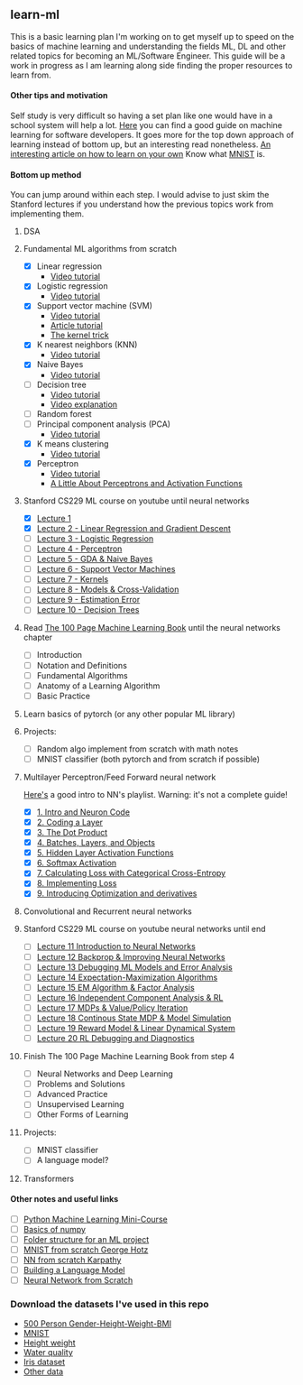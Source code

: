 ## learn-ml
This is a basic learning plan I'm working on to get myself up to speed on the basics of machine learning and
understanding the fields ML, DL and other related topics for becoming an ML/Software Engineer. This
guide will be a work in progress as I am learning along side finding the proper resources to learn
from.

#### Other tips and motivation
Self study is very difficult so having a set plan like one would have in a school system will help a lot.
[Here](https://machinelearningmastery.com/machine-learning-for-programmers/) you can find a good guide on
machine learning for software developers. It goes more for the top down approach of learning instead of
bottom up, but an interesting read nonetheless.
[An interesting article on how to learn on your own](https://metacademy.org/roadmaps/rgrosse/learn_on_your_own)
Know what [MNIST](https://en.wikipedia.org/wiki/MNIST_database) is.

#### Bottom up method
You can jump around within each step. I would advise to just skim the Stanford lectures if you understand
how the previous topics work from implementing them.
1. DSA
2. Fundamental ML algorithms from scratch
    - [X] Linear regression
        - [Video tutorial](https://www.youtube.com/watch?v=VmbA0pi2cRQ)
    - [X] Logistic regression
        - [Video tutorial](https://www.youtube.com/watch?v=YYEJ_GUguHw)
    - [X] Support vector machine (SVM)
        - [Video tutorial](https://www.youtube.com/watch?v=T9UcK-TxQGw)
        - [Article tutorial](https://towardsdatascience.com/implement-multiclass-svm-from-scratch-in-python-b141e43dc084)
        - [The kernel trick](https://www.youtube.com/watch?v=Q7vT0--5VII)
    - [X] K nearest neighbors (KNN)
        - [Video tutorial](https://www.youtube.com/watch?v=rTEtEy5o3X0)
    - [X] Naive Bayes
        - [Video tutorial](https://www.youtube.com/watch?v=TLInuAorxqE)
    - [ ] Decision tree
        - [Video tutorial](https://www.youtube.com/watch?v=NxEHSAfFlK8&t=5s)
        - [Video explanation](https://www.youtube.com/watch?v=LDRbO9a6XPU)
    - [ ] Random forest
    - [ ] Principal component analysis (PCA)
        - [Video tutorial](https://www.youtube.com/watch?v=Rjr62b_h7S4)
    - [X] K means clustering
        - [Video tutorial](https://www.youtube.com/watch?v=6UF5Ysk_2gk)
    - [X] Perceptron
        - [Video tutorial](https://www.youtube.com/watch?v=aOEoxyA4uXU)
        - [A Little About Perceptrons and Activation Functions](https://medium.com/mlearning-ai/a-little-about-perceptrons-and-activation-functions-aed19d672656)
3. Stanford CS229 ML course on youtube until neural networks
    - [X] [Lecture 1](https://www.youtube.com/watch?v=jGwO_UgTS7I&list=PLoROMvodv4rMiGQp3WXShtMGgzqpfVfbU&index=1)
    - [X] [Lecture 2 - Linear Regression and Gradient Descent](https://www.youtube.com/watch?v=4b4MUYve_U8&list=PLoROMvodv4rMiGQp3WXShtMGgzqpfVfbU&index=2)
    - [ ] [Lecture 3 - Logistic Regression](https://www.youtube.com/watch?v=het9HFqo1TQ&list=PLoROMvodv4rMiGQp3WXShtMGgzqpfVfbU&index=3)
    - [ ] [Lecture 4 - Perceptron](https://www.youtube.com/watch?v=iZTeva0WSTQ&list=PLoROMvodv4rMiGQp3WXShtMGgzqpfVfbU&index=4)
    - [ ] [Lecture 5 - GDA & Naive Bayes](https://www.youtube.com/watch?v=nt63k3bfXS0&list=PLoROMvodv4rMiGQp3WXShtMGgzqpfVfbU&index=5)
    - [ ] [Lecture 6 - Support Vector Machines](https://www.youtube.com/watch?v=lDwow4aOrtg&list=PLoROMvodv4rMiGQp3WXShtMGgzqpfVfbU&index=6)
    - [ ] [Lecture 7 - Kernels](https://www.youtube.com/watch?v=8NYoQiRANpg&list=PLoROMvodv4rMiGQp3WXShtMGgzqpfVfbU&index=7)
    - [ ] [Lecture 8 - Models & Cross-Validation](https://www.youtube.com/watch?v=rjbkWSTjHzM&list=PLoROMvodv4rMiGQp3WXShtMGgzqpfVfbU&index=8)
    - [ ] [Lecture 9 - Estimation Error](https://www.youtube.com/watch?v=iVOxMcumR4A&list=PLoROMvodv4rMiGQp3WXShtMGgzqpfVfbU&index=9)
    - [ ] [Lecture 10 - Decision Trees](https://www.youtube.com/watch?v=wr9gUr-eWdA&list=PLoROMvodv4rMiGQp3WXShtMGgzqpfVfbU&index=10)
4. Read [The 100 Page Machine Learning Book](https://themlbook.com/) until the neural networks chapter
    - [ ] Introduction
    - [ ] Notation and Definitions
    - [ ] Fundamental Algorithms
    - [ ] Anatomy of a Learning Algorithm
    - [ ] Basic Practice
5. Learn basics of pytorch (or any other popular ML library)
6. Projects:
    - [ ] Random algo implement from scratch with math notes
    - [ ] MNIST classifier (both pytorch and from scratch if possible)
7. Multilayer Perceptron/Feed Forward neural network

    [Here's](https://www.youtube.com/playlist?list=PLQVvvaa0QuDcjD5BAw2DxE6OF2tius3V3) a good intro to NN's playlist. Warning: it's not a complete guide!
    - [X] [1. Intro and Neuron Code](https://www.youtube.com/watch?v=Wo5dMEP_BbI&list=PLQVvvaa0QuDcjD5BAw2DxE6OF2tius3V3&index=1&t=904s)
    - [X] [2. Coding a Layer](https://www.youtube.com/watch?v=lGLto9Xd7bU&list=PLQVvvaa0QuDcjD5BAw2DxE6OF2tius3V3&index=2)
    - [X] [3. The Dot Product](https://www.youtube.com/watch?v=tMrbN67U9d4&list=PLQVvvaa0QuDcjD5BAw2DxE6OF2tius3V3&index=3)
    - [X] [4. Batches, Layers, and Objects](https://www.youtube.com/watch?v=TEWy9vZcxW4&list=PLQVvvaa0QuDcjD5BAw2DxE6OF2tius3V3&index=4)
    - [X] [5. Hidden Layer Activation Functions](https://www.youtube.com/watch?v=gmjzbpSVY1A&list=PLQVvvaa0QuDcjD5BAw2DxE6OF2tius3V3&index=5)
    - [X] [6. Softmax Activation](https://www.youtube.com/watch?v=omz_NdFgWyU&list=PLQVvvaa0QuDcjD5BAw2DxE6OF2tius3V3&index=6)
    - [X] [7. Calculating Loss with Categorical Cross-Entropy](https://www.youtube.com/watch?v=dEXPMQXoiLc&list=PLQVvvaa0QuDcjD5BAw2DxE6OF2tius3V3&index=7)
    - [X] [8. Implementing Loss](https://www.youtube.com/watch?v=levekYbxauw&list=PLQVvvaa0QuDcjD5BAw2DxE6OF2tius3V3&index=8)
    - [X] [9. Introducing Optimization and derivatives](https://www.youtube.com/watch?v=txh3TQDwP1g&list=PLQVvvaa0QuDcjD5BAw2DxE6OF2tius3V3&index=9)
8. Convolutional and Recurrent neural networks
9. Stanford CS229 ML course on youtube neural networks until end
    - [ ] [Lecture 11 Introduction to Neural Networks](https://www.youtube.com/watch?v=MfIjxPh6Pys&list=PLoROMvodv4rMiGQp3WXShtMGgzqpfVfbU&index=11)
    - [ ] [Lecture 12 Backprop & Improving Neural Networks](https://www.youtube.com/watch?v=zUazLXZZA2U&list=PLoROMvodv4rMiGQp3WXShtMGgzqpfVfbU&index=12)
    - [ ] [Lecture 13 Debugging ML Models and Error Analysis](https://www.youtube.com/watch?v=ORrStCArmP4&list=PLoROMvodv4rMiGQp3WXShtMGgzqpfVfbU&index=13)
    - [ ] [Lecture 14 Expectation-Maximization Algorithms](https://www.youtube.com/watch?v=rVfZHWTwXSA&list=PLoROMvodv4rMiGQp3WXShtMGgzqpfVfbU&index=14)
    - [ ] [Lecture 15 EM Algorithm & Factor Analysis](https://www.youtube.com/watch?v=tw6cmL5STuY&list=PLoROMvodv4rMiGQp3WXShtMGgzqpfVfbU&index=15)
    - [ ] [Lecture 16 Independent Component Analysis & RL](https://www.youtube.com/watch?v=YQA9lLdLig8&list=PLoROMvodv4rMiGQp3WXShtMGgzqpfVfbU&index=16)
    - [ ] [Lecture 17 MDPs & Value/Policy Iteration](https://www.youtube.com/watch?v=d5gaWTo6kDM&list=PLoROMvodv4rMiGQp3WXShtMGgzqpfVfbU&index=17)
    - [ ] [Lecture 18 Continous State MDP & Model Simulation](https://www.youtube.com/watch?v=QFu5nuc-S0s&list=PLoROMvodv4rMiGQp3WXShtMGgzqpfVfbU&index=18)
    - [ ] [Lecture 19 Reward Model & Linear Dynamical System](https://www.youtube.com/watch?v=0rt2CsEQv6U&list=PLoROMvodv4rMiGQp3WXShtMGgzqpfVfbU&index=19)
    - [ ] [Lecture 20 RL Debugging and Diagnostics](https://www.youtube.com/watch?v=pLhPQynL0tY&list=PLoROMvodv4rMiGQp3WXShtMGgzqpfVfbU&index=20)
10. Finish The 100 Page Machine Learning Book from step 4
    - [ ] Neural Networks and Deep Learning
    - [ ] Problems and Solutions
    - [ ] Advanced Practice
    - [ ] Unsupervised Learning
    - [ ] Other Forms of Learning
11. Projects:
    - [ ] MNIST classifier
    - [ ] A language model?
12. Transformers

#### Other notes and useful links
- [ ] [Python Machine Learning Mini-Course](https://machinelearningmastery.com/python-machine-learning-mini-course/)
- [ ] [Basics of numpy](https://numpy.org/devdocs/user/absolute_beginners.html)
- [ ] [Folder structure for an ML project](https://dev.to/luxacademy/generic-folder-structure-for-your-machine-learning-projects-4coe)
- [ ] [MNIST from scratch George Hotz](https://www.youtube.com/watch?v=JRlyw6LO5qo&list=WL&index=1)
- [ ] [NN from scratch Karpathy](https://www.youtube.com/watch?v=VMj-3S1tku0&list=PLAqhIrjkxbuWI23v9cThsA9GvCAUhRvKZ)
- [ ] [Building a Language Model](https://medium.com/analytics-vidhya/a-comprehensive-guide-to-build-your-own-language-model-in-python-5141b3917d6d)
- [ ] [Neural Network from Scratch](https://medium.com/@waleedmousa975/building-a-neural-network-from-scratch-using-numpy-and-math-libraries-a-step-by-step-tutorial-in-608090c20466)

### Download the datasets I've used in this repo
- [500 Person Gender-Height-Weight-BMI](https://www.kaggle.com/datasets/yersever/500-person-gender-height-weight-bodymassindex)
- [MNIST](https://www.kaggle.com/datasets/avnishnish/mnist-original)
- [Height weight](https://www.kaggle.com/code/martandsay/height-weight-regression-classification/input)
- [Water quality](https://www.kaggle.com/datasets/adityakadiwal/water-potability)
- [Iris dataset](https://scikit-learn.org/stable/auto_examples/datasets/plot_iris_dataset.html)
- [Other data](https://github.com/Avik-Jain/100-Days-Of-ML-Code/tree/master/datasets)
